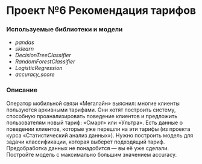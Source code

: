 # Проект №6 Рекомендация тарифов

### **Используемые библиотеки и модели**
 - *pandas*
 - *sklearn*
 - *DecisionTreeClassifier*
 - *RandomForestClassifier*
 - *LogisticRegression*
 - *accuracy_score*

### **Описание**
Оператор мобильной связи «Мегалайн» выяснил: многие клиенты пользуются архивными тарифами. 
Они хотят построить систему, способную проанализировать поведение клиентов и предложить пользователям новый тариф: «Смарт» или «Ультра».
Есть данные о поведении клиентов, которые уже перешли на эти тарифы (из проекта курса «Статистический анализ данных»). 
Нужно построить модель для задачи классификации, которая выберет подходящий тариф. Предобработка данных не понадобится — вы её уже сделали.
Постройте модель с максимально большим значением accuracy.
